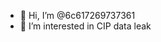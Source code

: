 - 👋 Hi, I’m @6c617269737361
- 👀 I’m interested in CIP data leak

<!---
você encontrou dados verdadeiros da plataforma de recebíveis de cartões
--->
